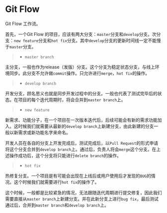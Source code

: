 # Git Flow

Git Flow 工作流。

首先，一个Git Flow 的项目，应该有两大分支：`master`分支和`develop`分支。次分支：`new feature`分支和`hot fix`分支。其中`develop`分支的更新时间线一定不能慢于`master`分支。

>* `master branch`

主分支，一般也作为release（发版）分支。这个分支为稳定状态分支，与线上环境同步。此分支不允许做`commit`操作。只允许进行`merge`，`hot fix`的操作。

>* `develop branch`

开发分支，顾名思义也就是同步开发过程中的分支。一般也代表了测试完毕后的状态。在项目的每个迭代周期时，将会合并到`master branch`上。

>* `new feature`

新需求、功能分子，在一个项目在一次版本迭代后，后续可能会有新的需求功能加入。这时候我们就需要从最新的`develop branch`上新建分支，由此新建的分支一般以新需求或新功能名字来命名。

开发人员在各自的分支上开发完成后，测试完成后，以`Pull Request`的形式申请将这个分支合并到`develop branch`上。通过后，负责人将会`merge`这个分支。在上述操作成功后，这个分支将只能进行`delete branch`的操作。

>* `hot fix`

热修复分支。一个项目是有可能会出现在上线后或用户使用后才发现的`BUG`的情况。这个时候我们就需要进行`hot fix`的操作了。

这个时候，一般都是比较紧急的情况，无法跟随迭代周期进行提交修复，因此我们需要直接从`master branch`上新建分支。并在此新分支上进行`bug fix`，最后测试通过后，合并到`master branch`和`develop branch`上。